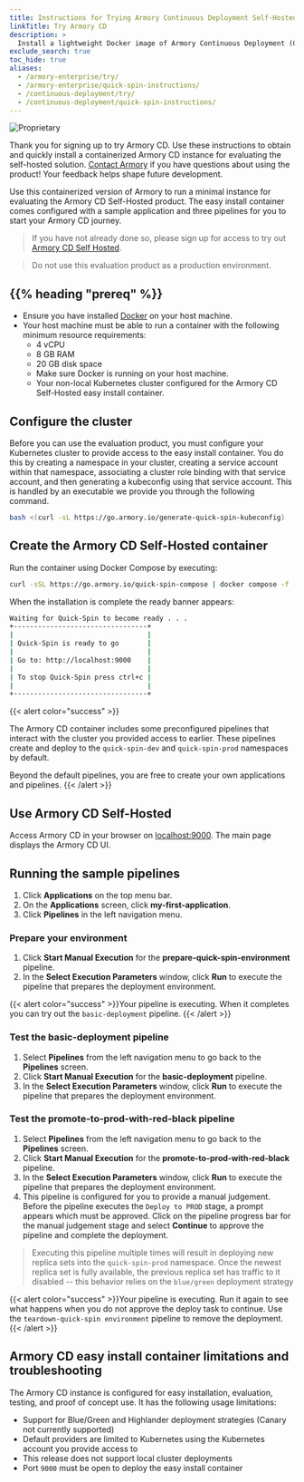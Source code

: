 ```yaml
---
title: Instructions for Trying Armory Continuous Deployment Self-Hosted
linkTitle: Try Armory CD
description: >
  Install a lightweight Docker image of Armory Continuous Deployment (CD) for evaluation and proofs of concept.
exclude_search: true
toc_hide: true
aliases:
  - /armory-enterprise/try/
  - /armory-enterprise/quick-spin-instructions/
  - /continuous-deployment/try/
  - /continuous-deployment/quick-spin-instructions/
---
```


![Proprietary](/images/proprietary.svg)

Thank you for signing up to try Armory CD. Use these instructions to obtain and quickly install a containerized Armory CD instance for evaluating the self-hosted solution. [Contact Armory](https://www.armory.io/contact-us/) if you have questions about using the product! Your feedback helps shape future development.

Use this containerized version of Armory to run a minimal instance for evaluating the Armory CD Self-Hosted product. The easy install container comes configured with a sample application and three pipelines for you to start your Armory CD journey.

> If you have not already done so, please sign up for access to try out [Armory CD Self Hosted](https://www.armory.io/quick-spin/).

> Do not use this evaluation product as a production environment.

## {{% heading "prereq" %}}

* Ensure you have installed [Docker](https://docs.docker.com/get-docker/) on your host machine.
* Your host machine must be able to run a container with the following minimum resource requirements:
  * 4 vCPU
  * 8 GB RAM
  * 20 GB disk space
  * Make sure Docker is running on your host machine.
  * Your non-local Kubernetes cluster configured for the Armory CD Self-Hosted easy install container.

## Configure the cluster

Before you can use the evaluation product, you must configure your Kubernetes cluster to provide access to the easy install container. You do this by creating a namespace in your cluster, creating a service account within that namespace, associating a cluster role binding with that service account, and then generating a kubeconfig using that service account.  This is handled by an executable we provide you through the following command.

   ```bash
   bash <(curl -sL https://go.armory.io/generate-quick-spin-kubeconfig)
   ```


## Create the Armory CD Self-Hosted container

Run the container using Docker Compose by executing:

   ```bash
   curl -sSL https://go.armory.io/quick-spin-compose | docker compose -f - up
   ```
   When the installation is complete the ready banner appears:

   ```bash
   Waiting for Quick-Spin to become ready . . .
   +---------------------------------+
   |                                 |
   | Quick-Spin is ready to go       |
   |                                 |
   | Go to: http://localhost:9000    |
   |                                 |
   | To stop Quick-Spin press ctrl+c |
   |                                 |
   +---------------------------------+
   ```
{{< alert color="success" >}}

The Armory CD container includes some preconfigured pipelines that interact with the cluster you provided access to earlier.  These pipelines create and deploy to the `quick-spin-dev` and `quick-spin-prod` namespaces by default.  

Beyond the default pipelines, you are free to create your own applications and pipelines.
{{< /alert >}}

## Use Armory CD Self-Hosted

Access Armory CD in your browser on [localhost:9000](http://localhost:9000). The main page displays the Armory CD UI.

## Running the sample pipelines

1. Click **Applications** on the top menu bar.
1. On the **Applications** screen, click **my-first-application**.
1. Click **Pipelines** in the left navigation menu.

### Prepare your environment

1. Click **Start Manual Execution** for the **prepare-quick-spin-environment** pipeline.
1. In the **Select Execution Parameters** window, click **Run** to execute the pipeline that prepares the deployment environment.

{{< alert color="success" >}}Your pipeline is executing. When it completes you can try out the `basic-deployment` pipeline.
{{< /alert >}}

### Test the basic-deployment pipeline

1. Select **Pipelines** from the left navigation menu to go back to the **Pipelines** screen.
1. Click **Start Manual Execution** for the **basic-deployment** pipeline.
1. In the **Select Execution Parameters** window, click **Run** to execute the pipeline that prepares the deployment environment.

### Test the promote-to-prod-with-red-black pipeline

1. Select **Pipelines** from the left navigation menu to go back to the **Pipelines** screen.
1. Click **Start Manual Execution** for the **promote-to-prod-with-red-black** pipeline.
1. In the **Select Execution Parameters** window, click **Run** to execute the pipeline that prepares the deployment environment.
1. This pipeline is configured for you to provide a manual judgement. Before the pipeline executes the `Deploy to PROD` stage, a prompt appears which must be approved. Click on the pipeline progress bar for the manual judgement stage and select **Continue** to approve the pipeline and complete the deployment.

> Executing this pipeline multiple times will result in deploying new replica sets into the `quick-spin-prod` namespace. Once the newest replica set is fully available, the previous replica set has traffic to it disabled -- this behavior relies on the `blue/green` deployment strategy

{{< alert color="success" >}}Your pipeline is executing. Run it again to see what happens when you do not approve the deploy task to continue. Use the `teardown-quick-spin environment` pipeline to remove the deployment.
{{< /alert >}}

## Armory CD easy install container limitations and troubleshooting

The Armory CD instance is configured for easy installation, evaluation, testing, and proof of concept use. It has the following usage limitations:

- Support for Blue/Green and Highlander deployment strategies (Canary not currently supported)
- Default providers are limited to Kubernetes using the Kubernetes account you provide access to
- This release does not support local cluster deployments
- Port `9000` must be open to deploy the easy install container